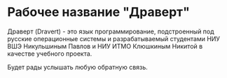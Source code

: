 # Рабочее название "Драверт"

Драверт (Dravert) - это язык программирование, подстроенный под русские операционные системы и разрабатываемый студентами НИУ ВШЭ Никульшиным Павлов и НИУ ИТМО Клюшкиным Никитой в качестве учебного проекта. 

Будет рады услышать любую обратную связь.
